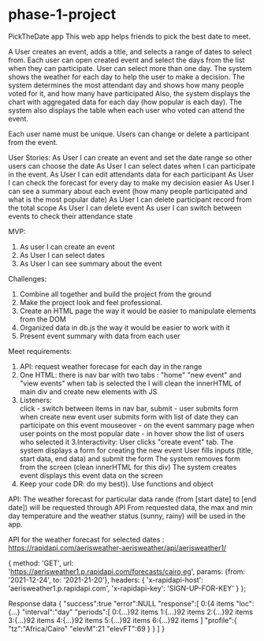 # phase-1-project

PickTheDate app 
This web app helps friends to pick the best date to meet.

A User creates an event, adds a title, and selects a range of dates to select from.
Each user can open created event and select the days from the list when they can participate. User can select more than one day.
The system shows the weather for each day to help the user to make a decision.
The system determines the most attendant day and shows how many people voted for it, and how many have participated
Also, the system displays the chart with aggregated data for each day (how popular is each day). The system also displays the table when each user who voted can attend the event. 

Each user name must be unique. Users can change or delete a participant from the event.


User Stories:
As User I can create an event and set the date range so other users can choose the date
As User I can select dates when I can participate in the event.
As User I can edit attendants data for each participant 
As User I can check the forecast for every day to make my decision easier
As User I can see a summary about each event (how many people participated and what is the most popular date)
As User I can delete participant record from the total scope
As User I can delete event
As user I can switch between events to check their attendance state




MVP:
1. As user I can create an event 
2. As User I can select dates 
3. As User I can see summary about the event 


Challenges:
1. Combine all together and build the project from the ground
2. Make the project look and feel professional. 
3. Create an HTML page the way it would be easier to manipulate elements from the DOM
4. Organized data in db.js the way it would be easier to work with it
5. Present event summary with data from each user 


Meet requirements: 
1. API:      request weather forecase for each day in the range
2. One HTML:
            there is nav bar with two tabs : "home" "new event" and "view events" 
            when tab is selected the I will clean the innerHTML of main div and create new elements with JS
3. Listeners:   
            click - switch between items in nav bar, 
            submit - user submits form  when create new event
                     user submits form  with list of date they can participate on this event
            mouseover - on the event sammary page when user points on the most popular date - in hover show the list of users who selected it
3.Interactivity: 
            User clicks "create event" tab. 
            The system displays a form for creating the new event
            User fills inputs (title, start data, end data) and submit the form
            The system removes form from the screen (clean innerHTML for this div)
            The system creates event displays this event data on the screen
5. Keep your code DR: do my best)). Use functions and object


API:
The weather forecast for particular data rande (from [start date] to [end date]) will be requested through API
From requested data, the max and min day temperature and the weather status (sunny, rainy) will be used  in the app.


API for the weather forecast for selected dates : 
https://rapidapi.com/aerisweather-aerisweather/api/aerisweather1/

{
  method: 'GET',
  url: 'https://aerisweather1.p.rapidapi.com/forecasts/cairo,eg',
  params: {from: '2021-12-24', to: '2021-21-20'},
  headers: {
    'x-rapidapi-host': 'aerisweather1.p.rapidapi.com',
    'x-rapidapi-key': 'SIGN-UP-FOR-KEY'
  }
};


Response data
{
"success":true
"error":NULL
"response":[
0:{4 items
"loc":{...}
"interval":"day"
"periods":[
0:{...}92 items
1:{...}92 items
2:{...}92 items
3:{...}92 items
4:{...}92 items
5:{...}92 items
6:{...}92 items
]
"profile":{
"tz":"Africa/Cairo"
"elevM":21
"elevFT":69
}
}
]
}